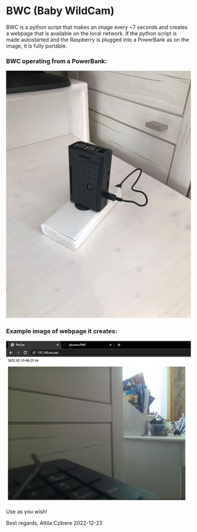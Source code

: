 # BWC (Baby WildCam)
BWC is a python script that makes an image every ~7 seconds and creates a webpage that is available on the local network. 
If the python script is made autostarted and the Raspberry is plugged into a PowerBank as on the image, it is fully portable. 

### BWC operating from a PowerBank: 
![Example image](/resources/01.jpg)

### Example image of webpage it creates: 
![Browser](/resources/webpage.jpg)

Use as you wish! 

Best regards, 
Attila Czibere
2022-12-23